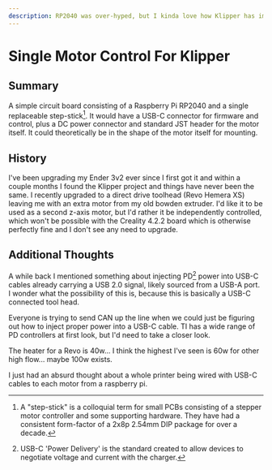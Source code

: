 ```yaml
---
description: RP2040 was over-hyped, but I kinda love how Klipper has implemented it.
---
```


# Single Motor Control For Klipper

## Summary

A simple circuit board consisting of a Raspberry Pi RP2040 and a single replaceable step-stick[^1]. It would have a USB-C connector for firmware and control, plus a DC power connector and standard JST header for the motor itself. It could theoretically be in the shape of the motor itself for mounting.

## History

I've been upgrading my Ender 3v2 ever since I first got it and within a couple months I found the Klipper project and things have never been the same. I recently upgraded to a direct drive toolhead (Revo Hemera XS) leaving me with an extra motor from my old bowden extruder. I'd like it to be used as a second z-axis motor, but I'd rather it be independently controlled, which won't be possible with the Creality 4.2.2 board which is otherwise perfectly fine and I don't see any need to upgrade.

## Additional Thoughts

A while back I mentioned something about injecting PD[^2] power into USB-C cables already carrying a USB 2.0 signal, likely sourced from a USB-A port. I wonder what the possibility of this is, because this is basically a USB-C connected tool head.&#x20;

Everyone is trying to send CAN up the line when we could just be figuring out how to inject proper power into a USB-C cable. TI has a wide range of PD controllers at first look, but I'd need to take a closer look. &#x20;

The heater for a Revo is 40w... I think the highest I've seen is 60w for other high flow... maybe 100w exists.

I just had an absurd thought about a whole printer being wired with USB-C cables to each motor from a raspberry pi.

[^1]: A "step-stick" is a colloquial term for small PCBs consisting of a stepper motor controller and some supporting hardware. They have had a consistent form-factor of a 2x8p 2.54mm DIP package for over a decade.

[^2]: USB-C 'Power Delivery' is the standard created to allow devices to negotiate voltage and current with the charger.
